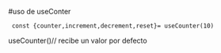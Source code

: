 #uso de useConter

```
 const {counter,increment,decrement,reset}= useCounter(10)
```

useCounter()// recibe un valor por defecto